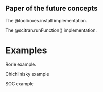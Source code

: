 ## Paper of the future concepts

The @toolboxes.install implementation.

The @scitran.runFunction() implementation.

# Examples

Rorie example.

Chichilnisky example

SOC example